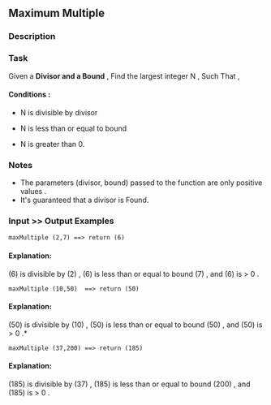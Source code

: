 ## Maximum Multiple

### Description

### Task
Given a **Divisor and a Bound** , Find the largest integer N , Such That ,

#### Conditions :
* N is divisible by divisor

* N is less than or equal to bound

* N is greater than 0.

### Notes
* The parameters (divisor, bound) passed to the function are only positive values .
* It's guaranteed that a divisor is Found.

### Input >> Output Examples
`maxMultiple (2,7) ==> return (6)`

#### Explanation:
(6) is divisible by (2) , (6) is less than or equal to bound (7) , and (6) is > 0 .

`maxMultiple (10,50)  ==> return (50)`
#### Explanation:
(50) is divisible by (10) , (50) is less than or equal to bound (50) , and (50) is > 0 .*

`maxMultiple (37,200) ==> return (185)`
#### Explanation:
(185) is divisible by (37) , (185) is less than or equal to bound (200) , and (185) is > 0 .